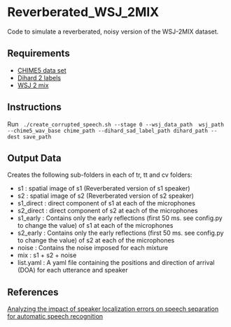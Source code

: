 # Reverberated_WSJ_2MIX
Code to simulate a reverberated, noisy version of the WSJ-2MIX dataset. 


## Requirements
* [CHIME5 data set](http://spandh.dcs.shef.ac.uk/chime_challenge/CHiME5)
* [Dihard 2 labels](https://coml.lscp.ens.fr/dihard/index.html)
* [WSJ 2 mix](http://www.merl.com/demos/deep-clustering/create-speaker-mixtures.zip)

## Instructions

Run ``` ./create_corrupted_speech.sh --stage 0 --wsj_data_path  wsj_path --chime5_wav_base chime_path --dihard_sad_label_path dihard_path --dest save_path```

## Output Data
Creates the following sub-folders in each of tr, tt and cv folders:

* s1 : spatial image of s1 (Reverberated version of s1 speaker)
* s2 : spatial image of s2 (Reverberated version of s2 speaker)
* s1_direct :  direct component of s1 at each of the microphones
* s2_direct : direct component of s2 at each of the microphones
* s1_early : Contains only the early reflections (first 50 ms. see config.py to change the value) of s1 at each of the microphones
* s2_early : Contains only the early reflections (first 50 ms. see config.py to change the value) of s2 at each of the microphones
* noise : Contains the noise imposed for each mixture
* mix : s1 + s2 + noise
* list.yaml : A yaml file containing the positions and direction of arrival (DOA) for each utterance and speaker

## References

[Analyzing the impact of speaker localization errors on speech separation for automatic speech recognition](https://arxiv.org/abs/1910.11114)
